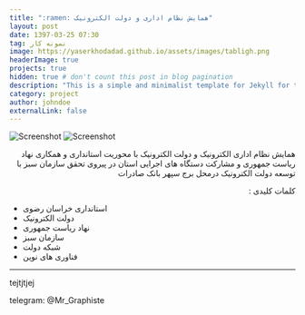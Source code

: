 ```yaml
---
title: ":ramen: همایش نظام اداری و دولت الکترونیک"
layout: post
date: 1397-03-25 07:30
tag: نمونه کار
image: https://yaserkhodadad.github.io/assets/images/tabligh.png
headerImage: true
projects: true
hidden: true # don't count this post in blog pagination
description: "This is a simple and minimalist template for Jekyll for those who likes to eat noodles."
category: project
author: johndoe
externalLink: false
---
```


![Screenshot](https://yaserkhodadad.github.io/assets/port/p1.png)
![Screenshot](https://yaserkhodadad.github.io/assets/port/p2.png)

<p style="direction:rtl">
 همایش نظام اداری الکترونیک و دولت الکترونیک با محوریت استانداری و همکاری نهاد ریاست جمهوری و مشارکت دستگاه های اجرایی استان در پیروی تحقق سازمان سبز با توسعه دولت الکترونیک درمحل برج سپهر بانک صادرات 
</p>




<p style="direction:rtl">
کلمات کلیدی :<br/>

- استانداری خراسان رضوی<br/>
- دولت الکترونیک<br/>
- نهاد ریاست جمهوری<br/>
- سازمان سبز<br/>
- شبکه دولت<br/>
- فناوری های نوین<br/>
</p>

---
<a>tejtjtjej</a>
 
 <a>telegram: @Mr_Graphiste</a>    
